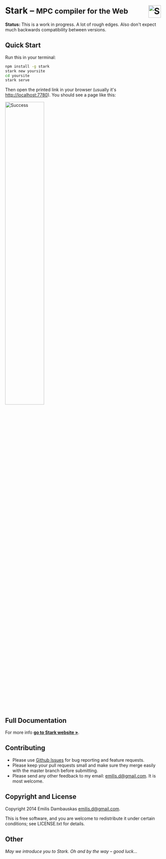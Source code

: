 #   Stark – <small>MPC compiler for the Web</small> [<img src="http://emilis.github.io/stark/static/logo.png" alt="Stark" height="40" align="right">][docs]

**Status:** This is a work in progress. A lot of rough edges. Also don't expect much backwards compatibility between versions.

## Quick Start

Run this in your terminal:

```bash
npm install -g stark
stark new yoursite
cd yoursite
stark serve
```

Then open the printed link in your browser (usually it's <http://localhost:7780>). You should see a page like this:

<img src="http://emilis.github.io/stark/static/success.png" alt="Success" width="50%" align="center">

## Full Documentation

For more info **[go to Stark website »][docs]**.

##  Contributing

*   Please use [Github Issues][issues] for bug reporting and feature requests.
*   Please keep your pull requests small and make sure they merge easily with the master branch before submitting.
*   Please send any other feedback to my email: <emilis.d@gmail.com>. It is most welcome.

##  Copyright and License

Copyright 2014 Emilis Dambauskas <emilis.d@gmail.com>.

This is free software, and you are welcome to redistribute it under certain conditions; see LICENSE.txt for details.

## Other

_May we introduce you to Stark. Oh and by the way – good luck..._

[issues]:   https://github.com/emilis/stark/issues
[docs]:     http://emilis.github.io/stark

